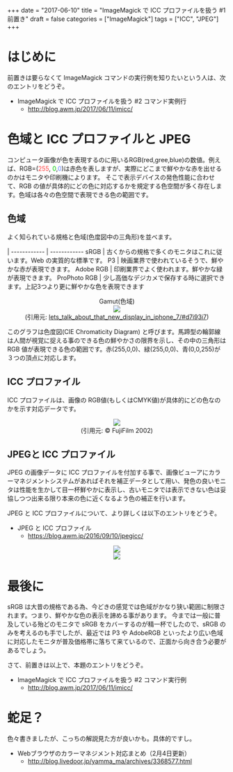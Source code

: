 +++
date = "2017-06-10"
title = "ImageMagick で ICC プロファイルを扱う #1 前置き"
draft = false
categories = ["ImageMagick"]
tags = ["ICC", "JPEG"]
+++

# はじめに

前置きは要らなくて ImageMagick コマンドの実行例を知りたいという人は、次のエントリをどうぞ。

- ImageMagick で ICC プロファイルを扱う #2 コマンド実例行
   - http://blog.awm.jp/2017/06/11/imicc/

# 色域と ICC プロファイルと JPEG

コンピュータ画像が色を表現するのに用いるRGB(red,gree,blue)の数値。例えば、RGB=(<font color="#F44">255</font>,<font color="#0C0"> 0</font>,<font color="#68F">0</font>)は赤色を表しますが、実際にどこまで鮮やかな赤を出せるのかはモニタや印刷機によります。
そこで表示デバイスの発色性能に合わせて、RGB の値が具体的にどの色に対応するかを規定する色空間が多く存在します。色域は各々の色空間で表現できる色の範囲です。

##  色域

よく知られている規格と色域(色度図中の三角形)を並べます。

 |
------------ | ------------
sRGB | 古くからの規格で多くのモニタはこれに従います。Web の実質的な標準です。
P3 | 映画業界で使われているそうで、鮮やかな赤が表現できます。
Adobe RGB | 印刷業界でよく使われます。鮮やかな緑が表現できます。
ProPhoto RGB | 少し高価なデジカメで保存する時に選択できます。上記3つより更に鮮やかな色を表現できます

<center>
	Gamut(色域) <br />
<img src="../fapo_3M01_may2013-LoRes.png" /> <br />
(引用元: <a href="https://www.reddit.com/r/apple/comments/5287c3/lets_talk_about_that_new_display_in_iphone_7/#d7i93i7"> lets_talk_about_that_new_display_in_iphone_7/#d7i93i7</a>)
</center>

このグラフは色度図(CIE Chromaticity Diagram) と呼びます。馬蹄型の輪郭線は人間が視覚に捉える事のできる色の鮮やかさの限界を示し、その中の三角形は RGB 値が表現できる色の範囲です。赤(255,0,0)、緑(255,0,0)、青(0,0,255)が３つの頂点に対応します。

## ICC プロファイル

ICC プロファイルは、画像の RGB値(もしくはCMYK値)が具体的にどの色なのかを示す対応データです。

<center>
<img src="../../../..//2016/01/26/craigrevie_14_25per.png" /> <br />
(引用元: <a href="http://www.color.org/craigrevie.pdf"> </a> © FujiFilm 2002)
</center>

## JPEGと ICC プロファイル

JPEG の画像データに ICC プロファイルを付加する事で、画像ビューアにカラーマネジメントシステムがあればそれを補正データとして用い、発色の良いモニタは性能を生かして目一杯鮮やかに表示し、古いモニタでは表示できない色は妥協しつつ出来る限り本来の色に近くなるよう色の補正を行います。

JPEG と ICC プロファイルについて、より詳しくは以下のエントリをどうぞ。

- JPEG と ICC プロファイル
  - https://blog.awm.jp/2016/09/10/jpegicc/

<center>
<img src="../../../..//2016/09/10/jpeg-profile-icc.png" /> <br />
<img src="../../../..//2016/09/10/figure-srgb-adobergb.png" />
</center>

# 最後に

sRGB は大昔の規格である為、今どきの感覚では色域がかなり狭い範囲に制限されます。つまり、鮮やかな色の表示を諦める事があります。 今までは一般に普及している殆どのモニタで sRGB をカバーするのが精一杯でしたので、sRGB のみを考えるのも手でしたが、最近では P3 や AdobeRGB といったより広い色域に対応したモニタが普及価格帯に落ちて来ているので、正面から向き合う必要があるでしょう。
 
さて、前置きは以上で、本題のエントリをどうぞ。

- ImageMagick で ICC プロファイルを扱う #2 コマンド実行例
  - http://blog.awm.jp/2017/06/11/imicc/

# 蛇足？

色々書きましたが、こっちの解説見た方が良いかも。具体的ですし。

- Webブラウザのカラーマネジメント対応まとめ（2月4日更新）
  - http://blog.livedoor.jp/yamma_ma/archives/3368577.html
